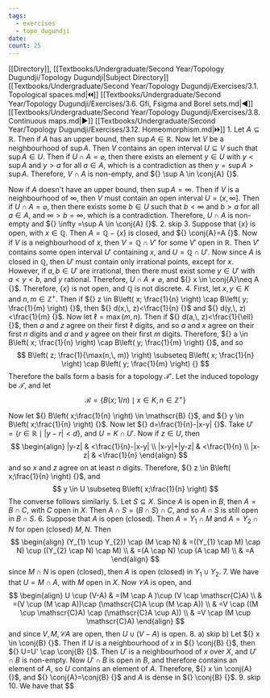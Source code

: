 ```yaml
---
tags:
  - exercises
  - topo_dugundji
date: 
count: 25
---
```

[[Directory]], [[Textbooks/Undergraduate/Second Year/Topology Dugundji/Topology Dugundji|Subject Directory]]
[[Textbooks/Undergraduate/Second Year/Topology Dugundji/Exercises/3.1. Topological spaces.md|🞀🞀]] [[Textbooks/Undergraduate/Second Year/Topology Dugundji/Exercises/3.6. Gfi, Fsigma and Borel sets.md|◀]] [[Textbooks/Undergraduate/Second Year/Topology Dugundji/Exercises/3.8. Continuous maps.md|▶]] [[Textbooks/Undergraduate/Second Year/Topology Dugundji/Exercises/3.12. Homeomorphism.md|🞂🞂]]
1. 
Let ${} A \subseteq \mathbb{R} {}$. Then if $A$ has an upper bound, then ${} \sup A \in \mathbb{R} {}$. Now let $V$ be a neighbourhood of $\sup A {}$. Then $V {}$ contains an open interval ${} U \subseteq V {}$ such that ${} \sup A \in U {}$. Then if ${} U \cap A=\varnothing  {}$, then there exists an element ${} y \in U {}$ with ${} y<\sup A {}$ and $y>a {}$ for all ${} a \in A {}$, which is a contradiction as then ${} y=\sup A>\sup A {}$. Therefore, ${} V\cap A {}$ is non-empty, and ${} \sup A \in \conj{A} {}$. 

Now if $A$ doesn't have an upper bound, then ${} \sup A=\infty  {}$. Then if $V {}$ is a neighbourhood of ${} \infty  {}$, then $V {}$ must contain an open interval ${} U=\left( x,\, \infty  \right] {}$. Then if ${} U \cap  A=\varnothing  {}$, then there exists some ${} b \in U {}$ such that ${} b <\infty  {}$ and $b>a {}$ for all ${} a \in A {}$, and ${} \infty >b=\infty  {}$, which is a contradiction. Therefore, ${} U \cap A {}$ is non-empty and ${} \infty =\sup A \in \conj{A} {}$.
2. skip
3. 
Suppose that ${} \{ x \} {}$ is open, with ${} x \in \mathbb{Q} {}$. Then ${} A=\mathbb{Q} - \{ x \} {}$ is closed, and ${} \conj{A}=A {}$. Now if ${} V$ is a neighbourhood of $x$, then ${} V=\mathbb{Q} \cap  V' {}$ for some ${} V' {}$ open in $\mathbb{R}$. Then $V' {}$ contains some open interval ${} U' {}$ containing ${} x$, and ${} U=\mathbb{Q} \cap U' {}$. Now since $A$ is closed in ${} \mathbb{Q} {}$, then ${} U' {}$ must contain only irrational points, except for $x$. However, if ${} a,\, b \in U' {}$ are irrational, then there must exist some ${} y \in U' {}$ with ${} a<y<b {}$, and ${} y {}$ rational. Therefore, ${} U \cap A\neq \varnothing  {}$, and ${} x \in \conj{A}\neq A {}$. Therefore, ${} \{ x \} {}$ is not open, and ${} \mathbb{Q} {}$ is not discrete.
4. 
First, let ${} x,\, y \in K {}$ and ${} n,\, m \in \mathbb{Z}^{+} {}$. Then if ${} z \in B\left( x; \frac{1}{n}  \right) \cap B\left( y; \frac{1}{m}  \right) {}$, then ${} d(x,\, z)<\frac{1}{n} {}$ and ${} d(y,\, z)<\frac{1}{m} {}$. Now let ${} \ell=\max(m,\, n) {}$. Then if ${} d(a,\, z)<\frac{1}{\ell} {}$, then $a$ and $z$ agree on their first $\ell$ digits, and so $a$ and $x$ agree on their first $n$ digits and ${} a {}$ and $y {}$ agree on their first $m {}$ digits. Therefore, ${} a \in B\left( x; \frac{1}{n}  \right) \cap B\left( y; \frac{1}{m}  \right)  {}$, and so
$$
B\left( z; \frac{1}{\max(n,\, m)} \right) \subseteq  B\left( x; \frac{1}{n}  \right) \cap B\left( y; \frac{1}{m}  \right) {}
$$
Therefore the balls form a basis for a topology ${} \mathcal{T}' {}$. Let the induced topology be $\mathcal{T} {}$, and let
$$
\mathscr{B}=\{ B(x;1/n) \mid  x \in K,\, n \in \mathbb{Z}^{+} \}
$$

Now let ${} B\left( x;\frac{1}{n} \right) \in \mathscr{B} {}$, and ${} y \in B\left( x;\frac{1}{n} \right) {}$. Now let ${} d=\frac{1}{n}-|x-y| {}$. Take ${} U'=\{ r \in \mathbb{R}\mid |y- r|<d \} {}$, and ${} U=K \cap  U' {}$. Now if ${} z \in U {}$, then
$$
\begin{align}
 |y-z| & <\frac{1}{n}-|x-y|   \\
|x-y|+|y-z|  & <\frac{1}{n} \\
|x-z|  & <\frac{1}{n}
 \end{align}
$$
and so $x {}$ and $z {}$ agree on at least $n$ digits. Therefore, ${} z \in B\left( x;\frac{1}{n} \right) {}$, and 
$$
y \in U \subseteq B\left( x;\frac{1}{n} \right)
$$
The converse follows similarly. 
5. 
Let ${} S \subseteq X {}$. Since $A$ is open in $B$, then ${} A=B \cap C {}$, with $C$ open in $X$. Then ${} A \cap S=(B \cap S) \cap  C {}$, and so ${} A \cap  S {}$ is still open in ${} B \cap  S {}$.
6. 
Suppose that $A {}$ is open (closed). Then ${} A=Y_{1} \cap M {}$ and ${} A=Y_{2} \cap N {}$ for open (closed) ${} M,\, N {}$. Then 
$$
\begin{align}
(Y_{1} \cup  Y_{2}) \cap (M \cap  N) & =((Y_{1} \cap  M) \cap  N) \cup ((Y_{2} \cap  N) \cap  M) \\
 & =(A \cap  N)  \cup (A \cap  M) \\
 & =A
\end{align}
$$
since ${} M \cap N {}$ is open (closed), then ${} A {}$ is open (closed) in ${} Y_{1} \cup  Y_{2} {}$. 
7. 
We have that ${} U=M \cap A {}$, with $M$ open in ${} X {}$. Now $\mathscr{C}A$ is open, and
$$
\begin{align}
U \cup (V-A) & =(M \cap  A )\cup (V \cap  \mathscr{C}A) \\
 & =(V \cup (M \cap  A))\cap  (\mathscr{C}A \cup (M \cap A)) \\
 & =V \cap ((M \cup \mathscr{C}A) \cap (\mathscr{C}A \cup A)) \\
 & =V \cap (M \cup \mathscr{C}A)
\end{align}
$$
and since ${} V,\, M,\, \mathscr{C}A {}$ are open, then ${} U \cup (V-A) {}$ is open. 
8. a) skip
b) 
Let ${} x \in \conj{B} {}$. Then if $U {}$ is a neighbourhood of $x$ in ${} \conj{B} {}$, then ${} U=U' \cap \conj{B} {}$. Then ${} U' {}$ is a neighbourhood of $x$ over $X {}$, and ${} U' \cap  B {}$ is non-empty. Now ${} U' \cap B {}$ is open in $B$, and therefore contains an element of $A$, so $U$ contains an element of $A$. Therefore, ${} x \in \conj{A} {}$, and ${} \conj{A}=\conj{B} {}$ and $A$ is dense in ${} \conj{B} {}$.
9. skip
10. 
We have that $$